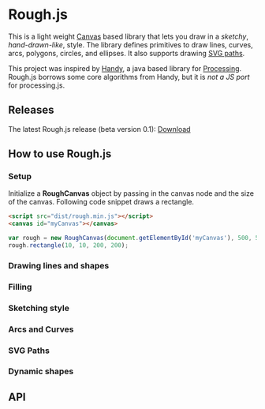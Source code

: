 # Rough.js

This is a light weight [Canvas](https://developer.mozilla.org/en-US/docs/Web/API/Canvas_API) based library that lets you draw in a _sketchy_, _hand-drawn-like_, style.
The library defines primitives to draw lines, curves, arcs, polygons, circles, and ellipses. It also supports drawing [SVG paths](https://developer.mozilla.org/en-US/docs/Web/SVG/Tutorial/Paths).

This project was inspired by [Handy](http://www.gicentre.net/handy/), a java based library for [Processing](https://processing.org/).
Rough.js borrows some core algorithms from Handy, but it is _not a JS port_ for processing.js.

## Releases

The latest Rough.js release (beta version 0.1): [Download](./rough.zip)

## How to use Rough.js
### Setup
Initialize a **RoughCanvas** object by passing in the canvas node and the size of the canvas. 
Following code snippet draws a rectangle.
```html
<script src="dist/rough.min.js"></script>
<canvas id="myCanvas"></canvas>
```
```javascript
var rough = new RoughCanvas(document.getElementById('myCanvas'), 500, 500);
rough.rectangle(10, 10, 200, 200);
```
### Drawing lines and shapes

### Filling

### Sketching style

### Arcs and Curves

### SVG Paths

### Dynamic shapes

## API

